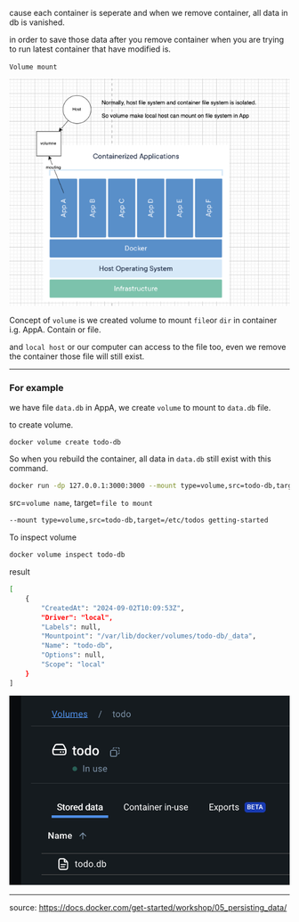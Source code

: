 cause each container is seperate and when we remove container, all data in db is vanished.

in order to save those data after you remove container when you are trying to run latest container that have modified is.

`Volume mount`

![alt text](assets/persist-db/volume-concept.png)

Concept of `volume` is we created volume to mount `file`or `dir` in container i.g. AppA. Contain or file.

and `local host` or our computer can access to the file too, even we remove the container those file will still exist.

<hr>

### For example

we have file `data.db` in AppA, we create `volume` to mount to `data.db` file.

to create volume.

```bash
docker volume create todo-db
```

So when you rebuild the container, all data in `data.db` still exist with this command.

```bash
docker run -dp 127.0.0.1:3000:3000 --mount type=volume,src=todo-db,target=/etc/todos getting-started
```

src=`volume name`, target=`file to mount`
```bash
--mount type=volume,src=todo-db,target=/etc/todos getting-started
```


To inspect volume 
```bash
docker volume inspect todo-db
```

result

```bash
[
    {
        "CreatedAt": "2024-09-02T10:09:53Z",
        "Driver": "local",
        "Labels": null,
        "Mountpoint": "/var/lib/docker/volumes/todo-db/_data",
        "Name": "todo-db",
        "Options": null,
        "Scope": "local"
    }
]
```

![alt text](assets/persist-db/volumn-file.png)

<hr>

source:
https://docs.docker.com/get-started/workshop/05_persisting_data/